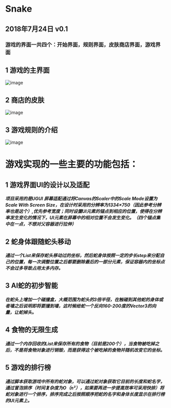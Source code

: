 # Snake
## 2018年7月24日 v0.1
### 游戏的界面一共四个：开始界面，规则界面，皮肤商店界面，游戏界面</br>
## 1 游戏的主界面
![image](https://github.com/li-zheng-hao/Snake/raw/master/DisplayGIF/游戏功能完整.gif)</br>
## 2 商店的皮肤
![image](https://github.com/li-zheng-hao/Snake/raw/master/DisplayGIF/皮肤功能.gif)</br>
## 3 游戏规则的介绍
![image](https://github.com/li-zheng-hao/Snake/raw/master/DisplayGIF/规则功能.gif)</br>

# 游戏实现的一些主要的功能包括：
## 1 游戏界面UI的设计以及适配
##### 项目采用的是UGUI 屏幕适配通过将Canvas的Scaler中的Scale Mode设置为Scale With Screen Size，在设计时采用的分辨率为1334×750（因此参考分辨率也是这个）,优先参考宽度；同时设置UI元素的锚点到相应的位置，使得在分辨率发生变化的情况下，UI元素在屏幕中的相对位置不会发生变化。（四个锚点集中在一点，不想对父容器进行拉伸）


## 2 蛇身体跟随蛇头移动
##### 通过一个List<Position>来保存蛇头移动过的坐标，然后蛇身体按照一定的步长step来分配自己的位置，每一次调整位置之后都要删除最后的一部分元素，保证容器内的坐标点不会过多导致占用太多内存。
  
  
## 3 AI蛇的初步智能
##### 在蛇头上增加一个碰撞盒，大概范围为蛇头的3倍半径，在触碰到其他蛇的身体或者墙之后说明即将要撞到墙，这时候给蛇一个反向160-200度的Vector3的向量，让蛇掉头。


## 4 食物的无限生成
##### 通过一个内存回收的List来保存所有的食物（目前是200个），当食物被吃掉之后，不是将食物对象进行销毁，而是获得这个被吃掉的食物并随机改变它的坐标。


## 5 游戏的排行榜
##### 通过脚本获取游戏中所有的蛇对象，可以通过蛇对象获取它目前的长度和蛇名字，通过冒泡排序（时间复杂度为O（n²），如果要再进一步提高效率可采用快排）将蛇对象进行一个排序，排序完成之后按照顺序把蛇的名字和身体长度显示在排行榜的UI元素上。


  

